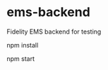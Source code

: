 # ems-backend
Fidelity EMS backend for testing

<!-- Install packages -->
npm install

<!-- Run the Server -->
npm start
